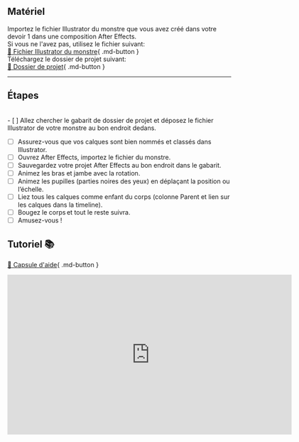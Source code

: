 


## Matériel

Importez le fichier Illustrator du monstre que vous avez créé dans votre devoir 1 dans une composition After Effects.   
Si vous ne l'avez pas, utilisez le fichier suivant:   
[📁 Fichier Illustrator du monstre](https://cmontmorency365.sharepoint.com/:u:/s/TIM-582214-Animation2d77/EQoG7ED_QzRPv_RJhrO3fj8BRWjVDYRXHDe0L_y4ekfEmw?e=qzDgTm){ .md-button }   <br>
Téléchargez le dossier de projet suivant:   
[📁 Dossier de projet](https://cmontmorency365.sharepoint.com/:f:/s/TIM-582214-Animation2d77/EhzUB0lTSO9Ehv18Q2naNSMBikNXXcw6-kzL57D-53bdPw?e=6oIxgt){ .md-button }   <br>

***  


## Étapes
<br>- [ ] Allez chercher le gabarit de dossier de projet et déposez le fichier Illustrator de votre monstre au bon endroit dedans.
- [ ] Assurez-vous que vos calques sont bien nommés et classés dans Illustrator.
- [ ] Ouvrez After Effects, importez le fichier du monstre.
- [ ] Sauvegardez votre projet After Effects au bon endroit dans le gabarit.
- [ ] Animez les bras et jambe avec la rotation.
- [ ] Animez les pupilles (parties noires des yeux) en déplaçant la position ou l’échelle.
- [ ] Liez tous les calques comme enfant du corps (colonne Parent et lien sur les calques dans la timeline).
- [ ] Bougez le corps et tout le reste suivra.
- [ ] Amusez-vous !

## Tutoriel 📚
[📁 Capsule d'aide](https://cmontmorency365.sharepoint.com/:v:/s/TIM-582214-Animation2d77/Eb_kyJVYByNIvdjoE0UM1loBeb3hOO6SW_8WpTERvg2YQw?e=IVUL6C){ .md-button }   <br>
<iframe src="https://cmontmorency365.sharepoint.com/sites/TIM-582214-Animation2d77/_layouts/15/embed.aspx?UniqueId=95c8e4bf-0758-4823-bdd8-e813450cd65a&embed=%7B%22ust%22%3Atrue%2C%22hv%22%3A%22CopyEmbedCode%22%7D&referrer=StreamWebApp&referrerScenario=EmbedDialog.Create" width="640" height="360" frameborder="0" scrolling="no" allowfullscreen title="cours03_monstre_demo.mov"></iframe>
